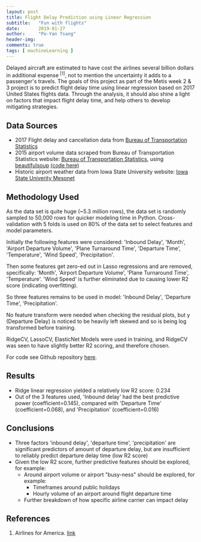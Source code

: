 ```yaml
---
layout: post
title: Flight Delay Prediction using Linear Regression
subtitle:   "Fun with flights"
date:       2019-01-27
author:     "Po-Yan Tsang"
header-img:
comments: true
tags: [ machineLearning ]
---
```


Delayed aircraft are estimated to have cost the airlines several billion dollars in additional expense <sup>[1]</sup>, not to mention the uncertainty it adds to a passenger's travels. The goals of this project as part of the Metis week 2 & 3 project is to  predict flight delay time using linear regression based on 2017 United States flights data. Through the analysis, it should also shine a light on factors that impact flight delay time, and help others to develop mitigating strategies.

## Data Sources
* 2017 Flight delay and cancellation data from [Bureau of Transportation Statistics](https://www.transtats.bts.gov/DL_SelectFields.asp?Table_ID=236)
* 2015 airport volume data scraped from Bureau of Transportation Statistics website: [Bureau of Transportation Statistics](https://www.transtats.bts.gov/airports.asp?pn=1), using [beautifulsoup](https://pypi.org/project/beautifulsoup4/) [(code here)](Web_scraping_airport_volume.ipynb)
* Historic airport weather data from Iowa State University website: [Iowa State Univerity Mesonet](https://mesonet.agron.iastate.edu/request/download.phtml?network=WA_ASOS)

## Methodology Used
As the data set is quite huge (~5.3 million rows), the data set is randomly sampled to 50,000 rows for quicker modeling time in Python. Cross-validation with 5 folds is used on 80% of the data set to select features and model parameters.

Initially the following features were considered: 'Inbound Delay', 'Month', 'Airport Departure Volume', 'Plane Turnaround Time', 'Departure Time', 'Temperature', 'Wind Speed', 'Precipitation'.

Then some features get zero-ed out in Lasso regressions and are removed, specifically: 'Month', 'Airport Departure Volume', 'Plane Turnaround Time', 'Temperature'. 'Wind Speed' is further eliminated due to causing lower R2 score (indicating overfitting).

So three features remains to be used in model: 'Inbound Delay', 'Departure Time', 'Precipitation'.

No feature transform were needed when checking the residual plots, but y (Departure Delay) is noticed to be heavily left skewed and so is being log transformed before training.

RidgeCV, LassoCV, ElasticNet Models were used in training, and RidgeCV was seen to have slightly better R2 scoring, and therefore chosen.

For code see Github repository [here](https://github.com/pytgit/flight_delay_lin_regression).

## Results
* Ridge linear regression yielded a relatively low R2 score: 0.234
* Out of the 3 features used, 'Inbound delay' had the best predictive power (coefficient=0.145), compared with 'Departure Time' (coefficient=0.068), and 'Precipitation' (coefficient=0.016)

## Conclusions
* Three factors 'inbound delay', 'departure time', 'precipitation' are significant predictors of amount of departure delay, but are insufficient to reliably predict departure delay time (low R2 score)
* Given the low R2 score, further predictive features should be explored, for example:
    * Around airport volume or airport "busy-ness" should be explored, for example:
      * Timeframes around public holidays
      * Hourly volume of an airport around flight departure time
    * Further breakdown of how specific airline carrier can impact delay

## References
1. Airlines for America. [link](http://airlines.org/dataset/per-minute-cost-of-delays-to-u-s-airlines/)
